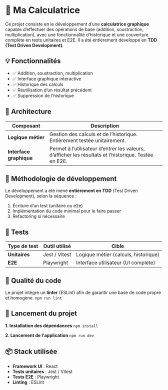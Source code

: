 # 🧮 Ma Calculatrice

Ce projet consiste en le développement d’une **calculatrice graphique** capable d’effectuer des opérations de base (addition, soustraction, multiplication), avec une fonctionnalité d’historique et une couverture complète en tests unitaires et E2E.
Il a été entièrement développé en **TDD (Test Driven Development)**.

## 💡 Fonctionnalités
- ✅ Addition, soustraction, multiplication
- ✅ Interface graphique interactive
- ✅ Historique des calculs
- ✅ Réutilisation d’un résultat précédent
- ✅ Suppression de l’historique

## 🧱 Architecture

| Composant               | Description                                                                                           |
| ----------------------- | ----------------------------------------------------------------------------------------------------- |
| **Logique métier**      | Gestion des calculs et de l’historique. Entièrement testée unitairement.                              |
| **Interface graphique** | Permet à l’utilisateur d’entrer les valeurs, d’afficher les résultats et l’historique. Testée en E2E. |


## 🧪 Méthodologie de développement
Le développement a été mené **entièrement en TDD** (Test Driven Development), selon la séquence :

1. Écriture d’un test (unitaire ou e2e)
2. Implémentation du code minimal pour le faire passer
3. Refactoring si nécessaire

## 🔬 Tests

| Type de test  | Outil utilisé         | Cible                                |
| ------------- | --------------------- | ------------------------------------ |
| **Unitaires** | Jest / Vitest         | Logique métier (calculs, historique) |
| **E2E**       | Playwright            | Interface utilisateur (UI complète)  |

## 🧹 Qualité du code
Le projet intègre un **linter** (ESLint) afin de garantir une base de code propre et homogène.
`npm run lint`

## 🚀 Lancement du projet
**1. Installation des dépendances**
`npm install`

**2. Lancement de l'application**
`npm run dev`

## 📦 Stack utilisée
- **Framework UI** : React
- **Tests unitaires** : Jest / Vitest
- **Tests E2E** : Playwright
- **Linting** : ESLint






